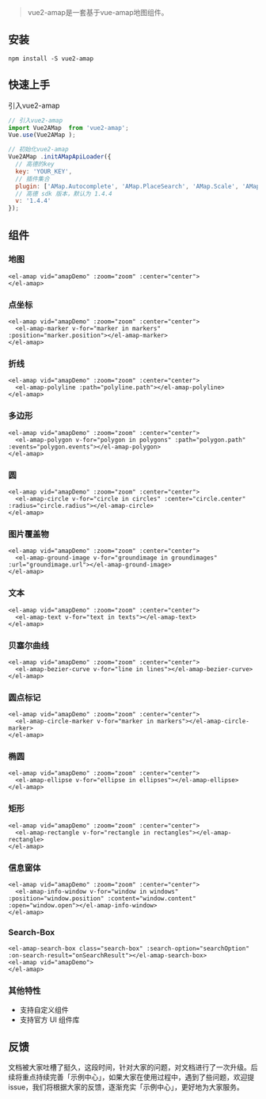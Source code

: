 


> vue2-amap是一套基于vue-amap地图组件。

## 安装
```
npm install -S vue2-amap
```


## 快速上手

引入vue2-amap

```javascript
// 引入vue2-amap
import Vue2AMap  from 'vue2-amap';
Vue.use(Vue2AMap );

// 初始化vue2-amap
Vue2AMap .initAMapApiLoader({
  // 高德的key
  key: 'YOUR_KEY',
  // 插件集合
  plugin: ['AMap.Autocomplete', 'AMap.PlaceSearch', 'AMap.Scale', 'AMap.OverView', 'AMap.ToolBar', 'AMap.MapType', 'AMap.PolyEditor', 'AMap.CircleEditor'],
  // 高德 sdk 版本，默认为 1.4.4
  v: '1.4.4'
});
```

## 组件

### 地图

```vue
<el-amap vid="amapDemo" :zoom="zoom" :center="center">
</el-amap>
```

### 点坐标

```vue
<el-amap vid="amapDemo" :zoom="zoom" :center="center">
  <el-amap-marker v-for="marker in markers" :position="marker.position"></el-amap-marker>
</el-amap>
```

### 折线

```vue
<el-amap vid="amapDemo" :zoom="zoom" :center="center">
  <el-amap-polyline :path="polyline.path"></el-amap-polyline>
</el-amap>
```

### 多边形

```vue
<el-amap vid="amapDemo" :zoom="zoom" :center="center">
  <el-amap-polygon v-for="polygon in polygons" :path="polygon.path" :events="polygon.events"></el-amap-polygon>
</el-amap>
```

### 圆

```vue
<el-amap vid="amapDemo" :zoom="zoom" :center="center">
  <el-amap-circle v-for="circle in circles" :center="circle.center" :radius="circle.radius"></el-amap-circle>
</el-amap>
```

### 图片覆盖物

```vue
<el-amap vid="amapDemo" :zoom="zoom" :center="center">
  <el-amap-ground-image v-for="groundimage in groundimages" :url="groundimage.url"></el-amap-ground-image>
</el-amap>
```

### 文本

```vue
<el-amap vid="amapDemo" :zoom="zoom" :center="center">
  <el-amap-text v-for="text in texts"></el-amap-text>
</el-amap>
```

### 贝塞尔曲线

```vue
<el-amap vid="amapDemo" :zoom="zoom" :center="center">
  <el-amap-bezier-curve v-for="line in lines"></el-amap-bezier-curve>
</el-amap>
```

### 圆点标记

```vue
<el-amap vid="amapDemo" :zoom="zoom" :center="center">
  <el-amap-circle-marker v-for="marker in markers"></el-amap-circle-marker>
</el-amap>
```

### 椭圆

```vue
<el-amap vid="amapDemo" :zoom="zoom" :center="center">
  <el-amap-ellipse v-for="ellipse in ellipses"></el-amap-ellipse>
</el-amap>
```

### 矩形

```vue
<el-amap vid="amapDemo" :zoom="zoom" :center="center">
  <el-amap-rectangle v-for="rectangle in rectangles"></el-amap-rectangle>
</el-amap>
```

### 信息窗体

```vue
<el-amap vid="amapDemo" :zoom="zoom" :center="center">
  <el-amap-info-window v-for="window in windows" :position="window.position" :content="window.content" :open="window.open"></el-amap-info-window>
</el-amap>
```

### Search-Box

```vue
<el-amap-search-box class="search-box" :search-option="searchOption" :on-search-result="onSearchResult"></el-amap-search-box>
<el-amap vid="amapDemo">
</el-amap>
```

### 其他特性

* 支持自定义组件
* 支持官方 UI 组件库

## 反馈

文档被大家吐槽了挺久，这段时间，针对大家的问题，对文档进行了一次升级。后续将重点持续完善「示例中心」，如果大家在使用过程中，遇到了些问题，欢迎提 issue，我们将根据大家的反馈，逐渐充实「示例中心」，更好地为大家服务。
